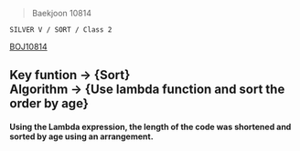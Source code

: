 >Baekjoon 10814

```SILVER V / SORT / Class 2```

[BOJ10814](https://www.acmicpc.net/problem/10814)<br>
<h2> Key funtion -> {Sort}<br>
Algorithm -> {Use lambda function and sort the order by age} </h2>

<h4> Using the Lambda expression, the length of the code was shortened and sorted by age using an arrangement. </h4>
